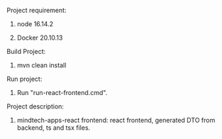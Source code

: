 Project requirement:

1. node 16.14.2

2. Docker 20.10.13

Build Project:

1. mvn clean install

Run project:

1. Run "run-react-frontend.cmd".

Project description:

1. mindtech-apps-react frontend: react frontend, generated DTO from backend, ts and tsx files.

